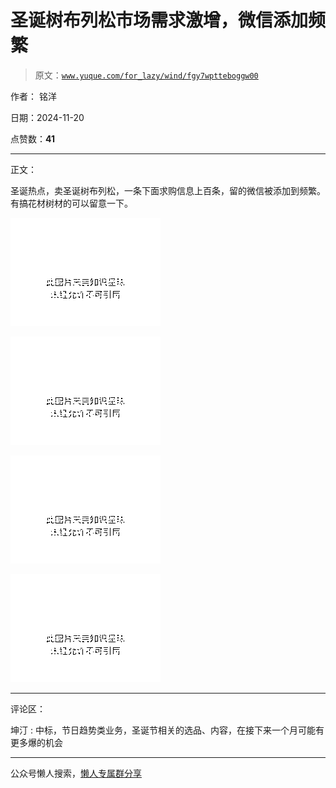 # 圣诞树布列松市场需求激增，微信添加频繁

> 原文：[`www.yuque.com/for_lazy/wind/fgy7wptteboggw00`](https://www.yuque.com/for_lazy/wind/fgy7wptteboggw00)

作者： 铭洋

日期：2024-11-20

点赞数：**41**

* * *

正文：

圣诞热点，卖圣诞树布列松，一条下面求购信息上百条，留的微信被添加到频繁。 有搞花材树材的可以留意一下。

![](img/a49a28e998edc833a35cd08f8fd133d0.png "None")

![](img/470be08c77c1950b724bc901aa72f547.png "None")

![](img/43e6cfe3f56f844d3cc8f72698bc2fac.png "None")

![](img/8b71611371f7552aab783bbbd1809441.png "None")

* * *

评论区：

坤汀 : 中标，节日趋势类业务，圣诞节相关的选品、内容，在接下来一个月可能有更多爆的机会

* * *

公众号懒人搜索，[懒人专属群分享](https://lazybook.fun/#/blog/group)